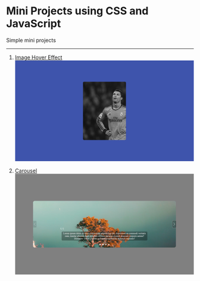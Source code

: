 # Mini Projects using CSS and JavaScript

Simple mini projects

---

1. [Image Hover Effect](https://imgeffect.netlify.app/)
   ![Image hover effect](/Images/p1.png)

2. [Carousel](https://carouselcss.netlify.app/)
   ![Carousel](/Images/p2.png)
